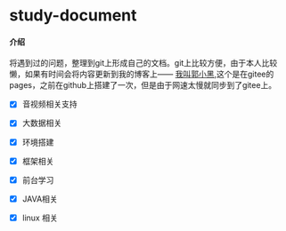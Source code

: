 # study-document

#### 介绍
将遇到过的问题，整理到git上形成自己的文档。git上比较方便，由于本人比较懒，如果有时间会将内容更新到我的博客上——
[我叫郭小黑](http://guoxiaohei.gitee.io/blog/),这个是在gitee的pages，之前在github上搭建了一次，但是由于网速太慢就同步到了gitee上。

-[x] 音视频相关支持
-[x] 大数据相关
-[x] 环境搭建
-[x] 框架相关
-[x] 前台学习
-[x] JAVA相关
-[x] linux 相关






